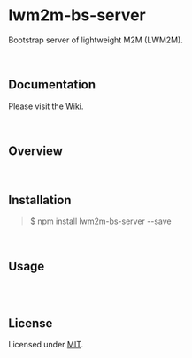 # lwm2m-bs-server
Bootstrap server of lightweight M2M (LWM2M).

<br />

## Documentation  

Please visit the [Wiki](https://github.com/PeterEB/lwm2m-bs-server/wiki).

<br />

## Overview



<br />

## Installation

> $ npm install lwm2m-bs-server --save  

<br />

## Usage

```js

```

<br />

## License

Licensed under [MIT](https://github.com/PeterEB/lwm2m-bs-server/blob/master/LICENSE).